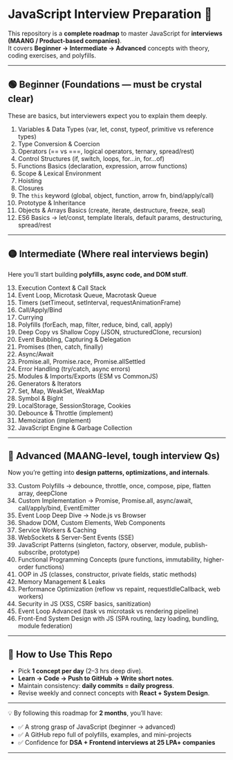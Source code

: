 # JavaScript Interview Preparation 🚀

This repository is a **complete roadmap** to master JavaScript for **interviews (MAANG / Product-based companies)**.  
It covers **Beginner → Intermediate → Advanced** concepts with theory, coding exercises, and polyfills.  

---

## 🟢 Beginner (Foundations — must be crystal clear)
These are basics, but interviewers expect you to explain them deeply.

1. Variables & Data Types (var, let, const, typeof, primitive vs reference types)  
2. Type Conversion & Coercion  
3. Operators (== vs ===, logical operators, ternary, spread/rest)  
4. Control Structures (if, switch, loops, for…in, for…of)  
5. Functions Basics (declaration, expression, arrow functions)  
6. Scope & Lexical Environment  
7. Hoisting  
8. Closures  
9. The `this` keyword (global, object, function, arrow fn, bind/apply/call)  
10. Prototype & Inheritance  
11. Objects & Arrays Basics (create, iterate, destructure, freeze, seal)  
12. ES6 Basics → let/const, template literals, default params, destructuring, spread/rest  

---

## 🟡 Intermediate (Where real interviews begin)
Here you’ll start building **polyfills, async code, and DOM stuff**.

13. Execution Context & Call Stack  
14. Event Loop, Microtask Queue, Macrotask Queue  
15. Timers (setTimeout, setInterval, requestAnimationFrame)  
16. Call/Apply/Bind  
17. Currying  
18. Polyfills (forEach, map, filter, reduce, bind, call, apply)  
19. Deep Copy vs Shallow Copy (JSON, structuredClone, recursion)  
20. Event Bubbling, Capturing & Delegation  
21. Promises (then, catch, finally)  
22. Async/Await  
23. Promise.all, Promise.race, Promise.allSettled  
24. Error Handling (try/catch, async errors)  
25. Modules & Imports/Exports (ESM vs CommonJS)  
26. Generators & Iterators  
27. Set, Map, WeakSet, WeakMap  
28. Symbol & BigInt  
29. LocalStorage, SessionStorage, Cookies  
30. Debounce & Throttle (implement)  
31. Memoization (implement)  
32. JavaScript Engine & Garbage Collection  

---

## 🔴 Advanced (MAANG-level, tough interview Qs)
Now you’re getting into **design patterns, optimizations, and internals**.

33. Custom Polyfills → debounce, throttle, once, compose, pipe, flatten array, deepClone  
34. Custom Implementation → Promise, Promise.all, async/await, call/apply/bind, EventEmitter  
35. Event Loop Deep Dive → Node.js vs Browser  
36. Shadow DOM, Custom Elements, Web Components  
37. Service Workers & Caching  
38. WebSockets & Server-Sent Events (SSE)  
39. JavaScript Patterns (singleton, factory, observer, module, publish-subscribe, prototype)  
40. Functional Programming Concepts (pure functions, immutability, higher-order functions)  
41. OOP in JS (classes, constructor, private fields, static methods)  
42. Memory Management & Leaks  
43. Performance Optimization (reflow vs repaint, requestIdleCallback, web workers)  
44. Security in JS (XSS, CSRF basics, sanitization)  
45. Event Loop Advanced (task vs microtask vs rendering pipeline)  
46. Front-End System Design with JS (SPA routing, lazy loading, bundling, module federation)  

---

## 📌 How to Use This Repo
- Pick **1 concept per day** (2–3 hrs deep dive).  
- **Learn → Code → Push to GitHub → Write short notes**.  
- Maintain consistency: **daily commits = daily progress**.  
- Revise weekly and connect concepts with **React + System Design**.  

---

💡 By following this roadmap for **2 months**, you’ll have:  
- ✅ A strong grasp of JavaScript (beginner → advanced)  
- ✅ A GitHub repo full of polyfills, examples, and mini-projects  
- ✅ Confidence for **DSA + Frontend interviews at 25 LPA+ companies**  

---
